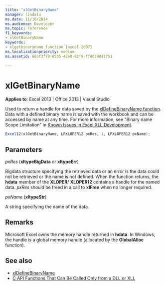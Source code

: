 ```yaml
---
title: "xlGetBinaryName"
manager: lindalu
ms.date: 11/16/2014
ms.audience: Developer
ms.topic: reference
f1_keywords:
- xlGetBinaryName
keywords:
- xlgetbinaryname function [excel 2007]
ms.localizationpriority: medium
ms.assetid: 66af3f78-65b5-42e0-82f9-ffd639d41751

---
```


# xlGetBinaryName

**Applies to**: Excel 2013 | Office 2013 | Visual Studio
  
Used to return a handle for data saved by the [xlDefineBinaryName function](xldefinebinaryname.md). Data with a defined binary name is saved with the workbook and can be accessed by name at any time. For more information, see "Binary name Scope Limitation" in [Known Issues in Excel XLL Development](known-issues-in-excel-xll-development.md).
  
```cs
Excel12(xlGetBinaryName, LPXLOPER12 pxRes, 1, LPXLOPER12 pxName);
```

## Parameters

_pxRes_ (**xltypeBigData** or **xltypeErr**)
  
Bigdata structure specifying the retrieved data or an error is the data could not be retrieved or the name is not defined. When the function returns, the **hdata** member of the **XLOPER**/ **XLOPER12** contains a handle for the named data. _pxRes_ should be freed in a call to **xlFree** when no longer required.
  
_pxName_ (**xltypeStr**)
  
A string specifying the name of the data.
  
## Remarks

Microsoft Excel owns the memory handle returned in **hdata**. In Windows, the handle is a global memory handle (allocated by the **GlobalAlloc** function).
  
## See also

- [xlDefineBinaryName](xldefinebinaryname.md)
- [C API Functions That Can Be Called Only from a DLL or XLL](c-api-functions-that-can-be-called-only-from-a-dll-or-xll.md)
